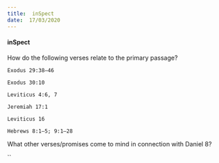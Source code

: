 ```yaml
---
title:  inSpect
date:  17/03/2020
---
```


#### inSpect

How do the following verses relate to the primary passage?

`Exodus 29:38–46`

`Exodus 30:10`

`Leviticus 4:6, 7`

`Jeremiah 17:1`

`Leviticus 16`

`Hebrews 8:1–5; 9:1–28`

What other verses/promises come to mind in connection with Daniel 8?

``